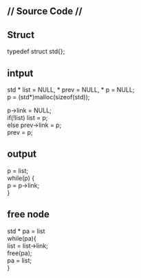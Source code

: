 ## // Source Code //

## Struct
typedef struct std{}; <br/>

## intput
std * list = NULL, * prev = NULL, * p = NULL; <br/>
p = (std*)malloc(sizeof(std)); <br/>

p->link = NULL; <br/>
if(!list) list = p; <br/>
else prev->link = p; <br/>
prev = p; <br/>

## output
p = list; <br/>
while(p) { <br/>
p = p->link; <br/>
} <br/>

## free node
std * pa = list <br/>
while(pa){ <br/>
  list = list->link; <br/>
  free(pa); <br/>
  pa = list; <br/>
}
